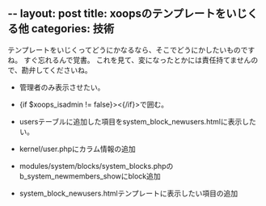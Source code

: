 --
layout: post
title: xoopsのテンプレートをいじくる他
categories: 技術
--

テンプレートをいじくってどうにかなるなら、そこでどうにかしたいものですね。
すぐ忘れるんで覚書。
これを見て、変になったとかには責任持てませんので、勘弁してくださいね。

* 管理者のみ表示させたい。

* {if $xoops_isadmin != false}><{/if}>で囲む。

* usersテーブルに追加した項目をsystem_block_newusers.htmlに表示したい。
* kernel/user.phpにカラム情報の追加
* modules/system/blocks/system_blocks.phpのb_system_newmembers_showにblock追加
* system_block_newusers.htmlテンプレートに表示したい項目の追加
